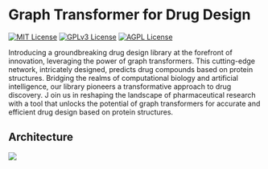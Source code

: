 # Graph Transformer for Drug Design

[![MIT License](https://img.shields.io/badge/License-MIT-green.svg)](https://choosealicense.com/licenses/mit/)
[![GPLv3 License](https://img.shields.io/badge/License-GPL%20v3-yellow.svg)](https://opensource.org/licenses/)
[![AGPL License](https://img.shields.io/badge/license-AGPL-blue.svg)](http://www.gnu.org/licenses/agpl-3.0)

Introducing a groundbreaking drug design library at the forefront of innovation, leveraging the power of graph transformers. 
This cutting-edge network, intricately designed, predicts drug compounds based on protein structures. 
Bridging the realms of computational biology and artificial intelligence, our library pioneers a transformative approach to drug discovery. J
oin us in reshaping the landscape of pharmaceutical research with a tool that unlocks the potential of graph transformers for accurate and efficient drug design based on protein structures.

## Architecture

<img src="https://th.bing.com/th/id/OIP.gWan4GieZZDTvcsVUNHfcQHaIY?rs=1&pid=ImgDetMain" />
